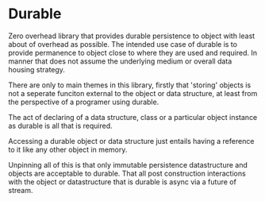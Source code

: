 # Durable

Zero overhead library that provides durable persistence to object with least about
of overhead as possible. The intended use case of durable is to provide permanence
to object close to where they are used and required. In manner that does not assume
the underlying medium or overall data housing strategy.

There are only to main themes in this library, firstly that 'storing' objects is
not a seperate funciton external to the object or data structure, at least from
the perspective of a programer using durable.

The act of declaring of a data structure, class or a particular object instance
as durable is all that is required.

Accessing a durable object or data structure just entails having a reference
to it like any other object in memory.

Unpinning all of this is that only immutable persistence datastructure and objects
are acceptable to durable. That all post construction interactions with the
object or datastructure that is durable is async via a future of stream.
